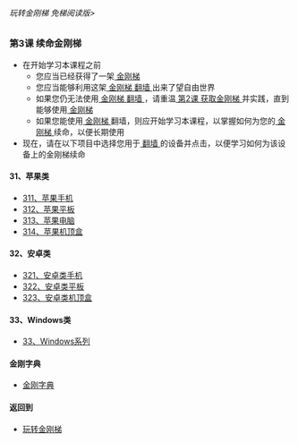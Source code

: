 ###### 玩转金刚梯 免梯阅读版>


### 第3课 续命金刚梯
- 在开始学习本课程之前
  - 您应当已经获得了一架[ 金刚梯 ]()
  - 您应当能够利用这架[ 金刚梯 ]()[ 翻墙 ]()出来了望自由世界
  - 如果您仍无法使用[ 金刚梯 ]()[ 翻墙 ]()，请重温[ 第2课 获取金刚梯 ](https://github.com/a2zitpro/web/blob/master/LadderFree/LadderConfigure/LadderConfigure.md)并实践，直到能够使用[ 金刚梯 ]()
  - 如果您能使用[ 金刚梯 ]()翻墙，则应开始学习本课程，以掌握如何为您的[ 金刚梯 ]()续命，以便长期使用
- 现在，请在以下项目中选择您用于[ 翻墙 ]()的设备并点击，以便学习如何为该设备上的金刚梯续命

#### 31、苹果类
- [311、苹果手机  ](https://github.com/a2zitpro/web/blob/master/LadderFree/LadderConfigure/Apple/iPhone/iPhone.md)
- [312、苹果平板  ](https://github.com/a2zitpro/web/blob/master/LadderFree/LadderConfigure/Apple/iPad/iPad.md)
- [313、苹果电脑  ](https://github.com/a2zitpro/web/blob/master/LadderFree/LadderConfigure/Apple/MacOS/MacOS.md)
- [314、苹果机顶盒](https://github.com/a2zitpro/web/blob/master/LadderFree/LadderConfigure/Apple/TVBox/TVBox.md)

#### 32、安卓类

- [321、安卓类手机](https://github.com/a2zitpro/web/blob/master/LadderFree/LadderConfigure/Android/Phone/Phone.md)
- [322、安卓类平板](https://github.com/a2zitpro/web/blob/master/LadderFree/LadderConfigure/Android/Pad/Pad.md)
- [323、安卓类机顶盒](https://github.com/a2zitpro/web/blob/master/LadderFree/LadderConfigure/Android/TVBox/TVBox.md)


#### 33、Windows类

- [33、Windows系列](https://github.com/a2zitpro/web/blob/master/LadderFree/LadderConfigure/Windows/Windows.md)




#### 金刚字典
- [金刚字典](https://github.com/a2zitpro/web/blob/master/LadderFree/kkDictionary/kkDictionary.md)


#### 返回到
- [玩转金刚梯](https://github.com/a2zitpro/web/blob/master/LadderFree/main.md)

